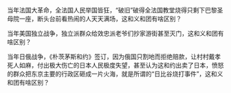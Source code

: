 当年法国大革命，全法国人民举国皆狂，“破旧”破得全法国教堂烧得只剩下巴黎圣母院一座，断头台前看热闹的人天天满场，这和义和团有啥区别？

当年美国独立战争，独立派群众给效忠派老爷们抄家游街甚至灭门，这和义和团有啥区别？

当年日俄战争，《朴茨茅斯和约》签订，因为俄国只割地而拒绝赔款，让村村戴孝死人如麻，付出极大伤亡的日本人民极度失望，甚至认为这和约出卖了日本，愤怒的群众把东京主要的行政区砸成一片火海，就是所谓的“日比谷烧打事件”，这和义和团有啥区别？